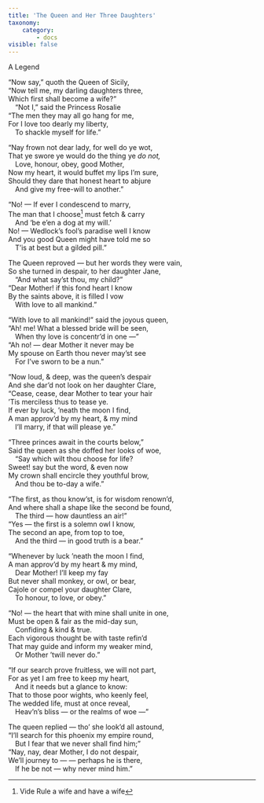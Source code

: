 ```yaml
---
title: 'The Queen and Her Three Daughters'
taxonomy:
    category:
        - docs
visible: false
---
```


<span class="title">A Legend  </span>
  
“Now say,” quoth the Queen of Sicily,  
“Now tell me, my darling daughters three,  
Which first shall become a wife?”  
&emsp;“Not I,” said the Princess Rosalie  
“The men they may all go hang for me,  
For I love too dearly my liberty,  
&emsp;To shackle myself for life.”  
  
“Nay frown not dear lady, for well do ye wot,  
That ye swore ye would do the thing ye *do not,*  
&emsp;Love, honour, obey, good Mother,  
Now my heart, it would buffet my lips I’m sure,  
Should they dare that honest heart to abjure  
&emsp;And give my free-will to another.”  
  
“No! — If ever I condescend to marry,  
The man that I choose[^1] must fetch & carry  
&emsp;And ‘be e’en a dog at my will.’  
No! — Wedlock’s fool’s paradise well I know  
And you good Queen might have told me so  
&emsp;T’is at best but a gilded pill.”  
  
The Queen reproved — but her words they were vain,  
So she turned in despair, to her daughter Jane,  
&emsp;“And what say’st thou, my child?”  
“Dear Mother! if this fond heart I know  
By the saints above, it is filled I vow  
&emsp;With love to all mankind.”  
  
“With love to all mankind!” said the joyous queen,  
“Ah! me! What a blessed bride will be seen,  
&emsp;When thy love is concentr’d in one —”  
“Ah no! — dear Mother it never may be  
My spouse on Earth thou never may’st see  
&emsp;For I’ve sworn to be a nun.”  
  
“Now loud, & deep, was the queen’s despair  
And she dar’d not look on her daughter Clare,  
“Cease, cease, dear Mother to tear your hair  
 ’Tis merciless thus to tease ye.  
If ever by luck, ’neath the moon I find,  
A man approv’d by my heart, & my mind  
&emsp;I’ll marry, if that will please ye.”  
  
“Three princes await in the courts below,”  
Said the queen as she doffed her looks of woe,  
&emsp;“Say which wilt thou choose for life?  
Sweet! say but the word, & even now  
My crown shall encircle they youthful brow,  
&emsp;And thou be to-day a wife.”  
   
“The first, as thou know’st, is for wisdom renown’d,  
And where shall a shape like the second be found,  
&emsp;The third — how dauntless an air!”  
“Yes — the first is a solemn owl I know,  
The second an ape, from top to toe,  
&emsp;And the third — in good truth is a bear.”  
  
“Whenever by luck ’neath the moon I find,  
A man approv’d by my heart & my mind,  
&emsp;Dear Mother! I’ll keep my fay  
But never shall monkey, or owl, or bear,  
Cajole or compel your daughter Clare,  
&emsp;To honour, to love, or obey.”  
  
“No! — the heart that with mine shall unite in one,  
Must be open & fair as the mid-day sun,  
&emsp;Confiding & kind & true.  
Each vigorous thought be with taste refin’d  
That may guide and inform my weaker mind,  
&emsp;Or Mother ’twill never do.”  
  
“If our search prove fruitless, we will not part,  
For as yet I am free to keep my heart,  
&emsp;And it needs but a glance to know:  
That to those poor wights, who keenly feel,  
The wedded life, must at once reveal,  
&emsp;Heav’n’s bliss — or the realms of woe —”  
  
The queen replied — tho’ she look’d all astound,  
“I’ll search for this phoenix my empire round,  
&emsp;But I fear that we never shall find him;”  
“Nay, nay, dear Mother, I do not despair,  
We’ll journey to — — perhaps he is there,  
&emsp;If he be not — why never mind him.”

[^1]: Vide Rule a wife and have a wife